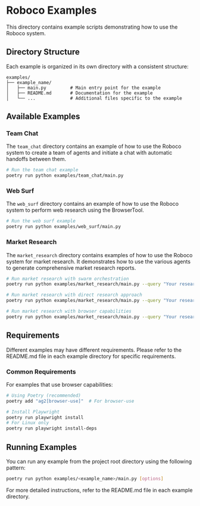 # Roboco Examples

This directory contains example scripts demonstrating how to use the Roboco system.

## Directory Structure

Each example is organized in its own directory with a consistent structure:

```
examples/
├── example_name/
│   ├── main.py         # Main entry point for the example
│   ├── README.md       # Documentation for the example
│   └── ...             # Additional files specific to the example
```

## Available Examples

### Team Chat

The `team_chat` directory contains an example of how to use the Roboco system to create a team of agents and initiate a chat with automatic handoffs between them.

```bash
# Run the team chat example
poetry run python examples/team_chat/main.py
```

### Web Surf

The `web_surf` directory contains an example of how to use the Roboco system to perform web research using the BrowserTool.

```bash
# Run the web surf example
poetry run python examples/web_surf/main.py
```

### Market Research

The `market_research` directory contains examples of how to use the Roboco system for market research. It demonstrates how to use the various agents to generate comprehensive market research reports.

```bash
# Run market research with swarm orchestration
poetry run python examples/market_research/main.py --query "Your research query here"

# Run market research with direct research approach
poetry run python examples/market_research/main.py --query "Your research query here" --direct

# Run market research with browser capabilities
poetry run python examples/market_research/main.py --query "Your research query here" --direct --browser-type browser-use
```

## Requirements

Different examples may have different requirements. Please refer to the README.md file in each example directory for specific requirements.

### Common Requirements

For examples that use browser capabilities:

```bash
# Using Poetry (recommended)
poetry add "ag2[browser-use]"  # For browser-use

# Install Playwright
poetry run playwright install
# For Linux only
poetry run playwright install-deps
```

## Running Examples

You can run any example from the project root directory using the following pattern:

```bash
poetry run python examples/<example_name>/main.py [options]
```

For more detailed instructions, refer to the README.md file in each example directory.

